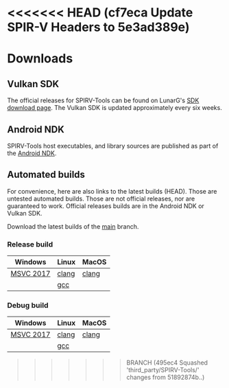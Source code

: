 <<<<<<< HEAD   (cf7eca Update SPIR-V Headers to 5e3ad389e)
=======
# Downloads

## Vulkan SDK

The official releases for SPIRV-Tools can be found on LunarG's
[SDK download page](https://vulkan.lunarg.com/sdk/home).
The Vulkan SDK is updated approximately every six weeks.

## Android NDK

SPIRV-Tools host executables, and library sources are published as
part of the [Android NDK](https://developer.android.com/ndk/downloads).

## Automated builds

For convenience, here are also links to the latest builds (HEAD).
Those are untested automated builds. Those are not official releases, nor
are guaranteed to work. Official releases builds are in the Android NDK or
Vulkan SDK.

Download the latest builds of the [main](https://github.com/KhronosGroup/SPIRV-Tools/tree/main) branch.

### Release build
| Windows | Linux | MacOS |
| --- | --- | --- |
| [MSVC 2017](https://storage.googleapis.com/spirv-tools/badges/build_link_windows_vs2017_release.html) | [clang](https://storage.googleapis.com/spirv-tools/badges/build_link_linux_clang_release.html) | [clang](https://storage.googleapis.com/spirv-tools/badges/build_link_macos_clang_release.html) |
| | [gcc](https://storage.googleapis.com/spirv-tools/badges/build_link_linux_gcc_release.html) | |

### Debug build
| Windows | Linux | MacOS |
| --- | --- | --- |
| [MSVC 2017](https://storage.googleapis.com/spirv-tools/badges/build_link_windows_vs2017_debug.html) | [clang](https://storage.googleapis.com/spirv-tools/badges/build_link_linux_clang_debug.html) | [clang](https://storage.googleapis.com/spirv-tools/badges/build_link_macos_clang_debug.html) |
| | [gcc](https://storage.googleapis.com/spirv-tools/badges/build_link_linux_gcc_debug.html) | |
>>>>>>> BRANCH (495ec4 Squashed 'third_party/SPIRV-Tools/' changes from 51892874b..)

